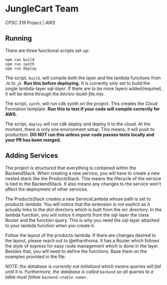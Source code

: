 # JungleCart Team
*CPSC 319 Project | AWS*

## Running

There are three functional scripts set up:
```
npm run build
npm run synth
npm run deploy
```

The script, ``build``, will compile both the layer and the lambda functions from *.ts* to *.js*. 
**Run this before deploying.**
It is currently only set to build the single lambda-layer *sql-layer*. 
If there are to be more layers added/required, it will be done through the *bin/src-build-file.mjs*.

The script, ``synth``, will run cdk synth on the project.
This creates the Cloud Formation template.
**Run this to test if your code will compile correctly for AWS.**

The script, ``deploy`` will run cdk deploy and deploy it to the cloud.
At the moment, there is only one environment setup.
This means, it will push to production.
**DO NOT run this unless your code passes tests locally and your PR has been merged.**

## Adding Services

The project is structured that everything is contained within the BackendStack.
When creating a new service, you will have to create a new nested stack like the ProductsStack.
This means the lifecycle of the service is tied to the BackendStack.
It also means any changes to the service won't affect the deployment of other services.

The ProductsStack creates a new ServiceLambda whose path is set to *products-lambda*.
You will notice that the extension is not explicit as it actually links to the *dist* directory which is built from the *src* directory.
In the lambda function, you will notice it imports from the sql-layer the class Router and the function query.
This is why you need the sql-layer attached to your lambda function when you create it.

Follow the layout of the products-lambda.
If there are changes desired to the layout, please reach out to @ethanthoma.
It has a Router which follows the style of express for easy route management which is done in the layer.
Besides that, you will need to define the functions.
Base them on the examples provided in the file.

*NOTE: the database is currently not initialized which means queries will fail until it is. 
Furthermore, the database is called `backend` so all queries to a table must follow `backend.<table name>`.*
